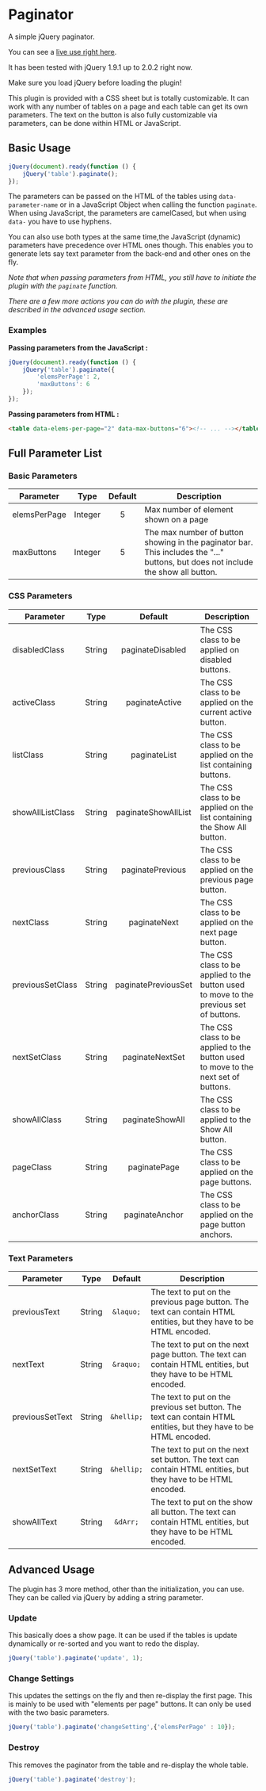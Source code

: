 Paginator
=========

A simple jQuery paginator.

You can see a [live use right here][fiddle].

It has been tested with jQuery 1.9.1 up to 2.0.2 right now.

Make sure you load jQuery before loading the plugin!

This plugin is provided with a CSS sheet but is totally customizable. It can work with any number of tables on a page and each table can get its own parameters. The text on the button is also fully customizable via parameters, can be done within HTML or JavaScript.


Basic Usage
----------

```js
jQuery(document).ready(function () {
    jQuery('table').paginate();
});
```
The parameters can be passed on the HTML of the tables using `data-parameter-name` or in a JavaScript Object when calling the function `paginate`.
When using JavaScript, the parameters are camelCased, but when using `data-` you have to use hyphens.

You can also use both types at the same time,the JavaScript (dynamic) parameters have precedence over HTML ones though. This enables you to generate lets say text parameter from the back-end and other ones on the fly.

*Note that when passing parameters from HTML, you still have to initiate the plugin with the `paginate` function.*

*There are a few more actions you can do with the plugin, these are described in the advanced usage section.*

### Examples

**Passing parameters from the JavaScript :**

```js
jQuery(document).ready(function () {
    jQuery('table').paginate({
        'elemsPerPage': 2,
        'maxButtons': 6
    });
});
```

**Passing parameters from HTML :**

```html
<table data-elems-per-page="2" data-max-buttons="6"><!-- ... --></table>
```


Full Parameter List
----------

### Basic Parameters

| Parameter | Type | Default | Description |
| --------- |:----:|:-------:| ----------- |
| elemsPerPage | Integer | 5 | Max number of element shown on a page |
| maxButtons | Integer | 5 | The max number of button showing in the paginator bar. This includes the "..." buttons, but does not include the show all button. |


### CSS Parameters

| Parameter | Type | Default | Description |
| --------- |:----:|:-------:| ----------- |
| disabledClass | String | paginateDisabled | The CSS class to be applied on disabled buttons. |
| activeClass | String | paginateActive | The CSS class to be applied on the current active button. |
| listClass | String | paginateList | The CSS class to be applied on the list containing buttons. |
| showAllListClass | String | paginateShowAllList | The CSS class to be applied on the list containing the Show All button. |
| previousClass | String | paginatePrevious | The CSS class to be applied on the previous page button. |
| nextClass | String | paginateNext | The CSS class to be applied on the next page button. |
| previousSetClass | String | paginatePreviousSet | The CSS class to be applied to the button used to move to the previous set of buttons. |
| nextSetClass | String | paginateNextSet | The CSS class to be applied to the button used to move to the next set of buttons. |
| showAllClass | String | paginateShowAll | The CSS class to be applied to the Show All button. |
| pageClass | String | paginatePage | The CSS class to be applied on the page buttons. |
| anchorClass | String | paginateAnchor | The CSS class to be applied on the page button anchors. |

### Text Parameters

| Parameter | Type | Default | Description |
| --------- |:----:|:-------:| ----------- |
| previousText | String | `&laquo;` | The text to put on the previous page button. The text can contain HTML entities, but they have to be HTML encoded. |
| nextText | String | `&raquo;` | The text to put on the next page button. The text can contain HTML entities, but they have to be HTML encoded. |
| previousSetText | String | `&hellip;` | The text to put on the previous set button. The text can contain HTML entities, but they have to be HTML encoded. |
| nextSetText | String | `&hellip;` |  The text to put on the next set button. The text can contain HTML entities, but they have to be HTML encoded. |
| showAllText | String | `&dArr;` |  The text to put on the show all button. The text can contain HTML entities, but they have to be HTML encoded. |


Advanced Usage
----------

The plugin has 3 more method, other than the initialization, you can use. They can be called via jQuery by adding a string parameter.

### Update

This basically does a show page. It can be used if the tables is update dynamically or re-sorted and you want to redo the display.

```js
jQuery('table').paginate('update', 1);
```

### Change Settings

This updates the settings on the fly and then re-display the first page. This is mainly to be used with "elements per page" buttons. It can only be used with the two basic parameters.

```js
jQuery('table').paginate('changeSetting',{'elemsPerPage' : 10});
```

### Destroy

This removes the paginator from the table and re-display the whole table.

```js
jQuery('table').paginate('destroy');
```


[fiddle]:http://jsfiddle.net/dozoisch/EBSBx/
